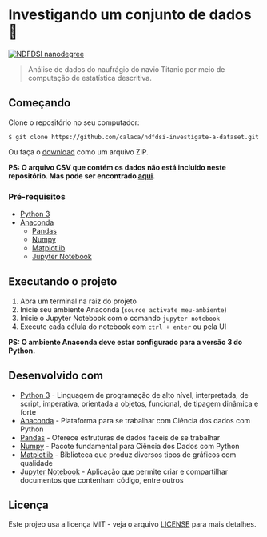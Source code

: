 # Investigando um conjunto de dados :snake:

[![NDFDSI nanodegree](https://img.shields.io/badge/udacity-NDFDSI-02b3e4.svg?style=flat)](https://br.udacity.com/course/python-fundamentos-data-science--nd110)

> Análise de dados do naufrágio do navio Titanic por meio de computação de estatística descritiva.

## Começando

Clone o repositório no seu computador:

```
$ git clone https://github.com/calaca/ndfdsi-investigate-a-dataset.git
```

Ou faça o [download](https://github.com/calaca/ndfdsi-investigate-a-dataset/archive/master.zip) como um arquivo ZIP.

**PS: O arquivo CSV que contém os dados não está incluido neste repositório. Mas pode ser encontrado [aqui](https://www.kaggle.com/c/titanic/data).**

### Pré-requisitos

- [Python 3](https://www.python.org/downloads/)
- [Anaconda](http://anaconda.com)
  - [Pandas](https://pandas.pydata.org)
  - [Numpy](www.numpy.org)
  - [Matplotlib](https://matplotlib.org)
  - [Jupyter Notebook](jupyter.org)

## Executando o projeto

1. Abra um terminal na raiz do projeto
2. Inicie seu ambiente Anaconda (`source activate meu-ambiente`)
3. Inicie o Jupyter Notebook com o comando `jupyter notebook`
4. Execute cada célula do notebook com `ctrl + enter` ou pela UI

**PS: O ambiente Anaconda deve estar configurado para a versão 3 do Python.**

## Desenvolvido com

- [Python 3](https://www.python.org/) - Linguagem de programação de alto nível, interpretada, de script, imperativa, orientada a objetos, funcional, de tipagem dinâmica e forte
- [Anaconda](http://anaconda.com) - Plataforma para se trabalhar com Ciência dos dados com Python
- [Pandas](https://pandas.pydata.org) - Oferece estruturas de dados fáceis de se trabalhar
- [Numpy](www.numpy.org) - Pacote fundamental para Ciência dos Dados com Python
- [Matplotlib](https://matplotlib.org) - Biblioteca que produz diversos tipos de gráficos com qualidade
- [Jupyter Notebook](jupyter.org) - Aplicação que permite criar e compartilhar documentos que contenham código, entre outros

## Licença

Este projeo usa a licença MIT - veja o arquivo [LICENSE](https://github.com/calaca/ndfdsi-investigate-a-dataset/blob/master/LICENSE) para mais detalhes.
